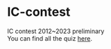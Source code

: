 # IC-contest
IC contest 2012~2023 preliminary  
You can find all the quiz [here](https://www.iccontest2023.com.tw/previous-exam).
